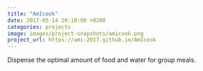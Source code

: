 ```yaml
---
title: "AmIcook"
date: 2017-05-14 20:10:00 +0200
categories: projects
image: images/project-snapshots/amicook.png
project_url: https://ami-2017.github.io/AmIcook
---
```


Dispense the optimal amount of food and water for group meals.
